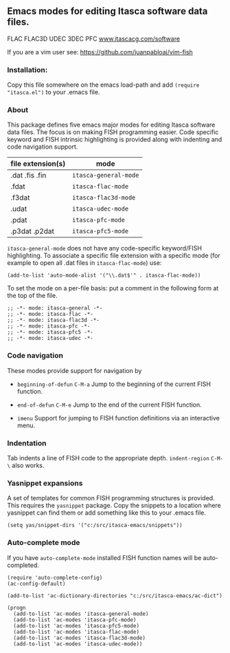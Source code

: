 ## Emacs modes for editing Itasca software data files.

FLAC FLAC3D UDEC 3DEC PFC www.itascacg.com/software

If you are a vim user see: https://github.com/juanpabloaj/vim-fish

### Installation:

Copy this file somewhere on the emacs load-path and
add `(require "itasca.el")` to your .emacs file.

### About

This package defines five emacs major modes for editing Itasca
software data files. The focus is on making FISH programming easier.
Code specific keyword and FISH intrinsic highlighting is provided
along with indenting and code navigation support.

| file extension(s) | mode |
| --------------    | ---- |
| .dat .fis .fin    | `itasca-general-mode` |
| .fdat             | `itasca-flac-mode` |
| .f3dat            | `itasca-flac3d-mode` |
| .udat             | `itasca-udec-mode` |
| .pdat     | `itasca-pfc-mode` |
| .p3dat .p2dat     | `itasca-pfc5-mode` |

`itasca-general-mode` does not have any code-specific keyword/FISH
highlighting. To associate a specific file extension with a specific mode (for example to open all .dat files in `itasca-flac-mode`) use:

    (add-to-list 'auto-mode-alist '("\\.dat$'" . itasca-flac-mode))

To set the mode on a per-file basis: put a comment in the following
form at the top of the file.

    ;; -*- mode: itasca-general -*-
    ;; -*- mode: itasca-flac -*-
    ;; -*- mode: itasca-flac3d -*-
    ;; -*- mode: itasca-pfc -*-
    ;; -*- mode: itasca-pfc5 -*-
    ;; -*- mode: itasca-udec -*-

### Code navigation

These modes provide support for navigation by

* `beginning-of-defun` `C-M-a` Jump to the beginning of the current
FISH function.

* `end-of-defun` `C-M-e` Jump to the end of the current FISH function.

* `imenu` Support for jumping to FISH function definitions via an interactive menu.

### Indentation

Tab indents a line of FISH code to the appropriate depth.
`indent-region` `C-M-\` also works.

### Yasnippet expansions

A set of templates for common FISH programming structures is provided.
This requires the `yasnippet` package. Copy the snippets to a location
where yasnippet can find them or add something like this to your
.emacs file.

    (setq yas/snippet-dirs '("c:/src/itasca-emacs/snippets"))

### Auto-complete mode

If you have `auto-complete-mode` installed FISH function names will be
auto-completed.

    (require 'auto-complete-config)
    (ac-config-default)

    (add-to-list 'ac-dictionary-directories "c:/src/itasca-emacs/ac-dict")

    (progn
      (add-to-list 'ac-modes 'itasca-general-mode)
      (add-to-list 'ac-modes 'itasca-pfc-mode)
      (add-to-list 'ac-modes 'itasca-pfc5-mode)
      (add-to-list 'ac-modes 'itasca-flac-mode)
      (add-to-list 'ac-modes 'itasca-flac3d-mode)
      (add-to-list 'ac-modes 'itasca-udec-mode))
